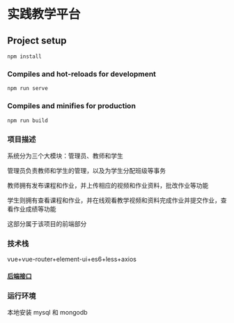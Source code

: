 # 实践教学平台

## Project setup
```
npm install
```

### Compiles and hot-reloads for development
```
npm run serve
```

### Compiles and minifies for production
```
npm run build
```

### 项目描述

系统分为三个大模块：管理员、教师和学生

管理员负责教师和学生的管理，以及为学生分配班级等事务

教师拥有发布课程和作业，并上传相应的视频和作业资料，批改作业等功能

学生则拥有查看课程和作业，并在线观看教学视频和资料完成作业并提交作业，查看作业成绩等功能

这部分属于该项目的前端部分

### 技术栈

vue+vue-router+element-ui+es6+less+axios

#### [后端接口](https://github.com/zhangrenyuan123/teaching_platform_api)

### 运行环境

本地安装 mysql 和 mongodb






